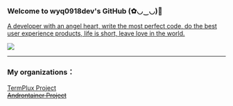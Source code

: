 ### Welcome to wyq0918dev's GitHub (✿◡‿◡)👋

[A developer with an angel heart, write the most perfect code, do the best user experience products, life is short, leave love in the world.](https://github.com/wyq0918dev/wyq0918dev/blob/main/README.md)

<img src="https://github-readme-stats.vercel.app/api?username=wyq0918dev&count_private=true&show_icons=true">

---
### My organizations：  
[TermPlux Project](https://github.com/TermPlux)  
~~[Androntainer Project](https://github.com/Androntainer)~~
